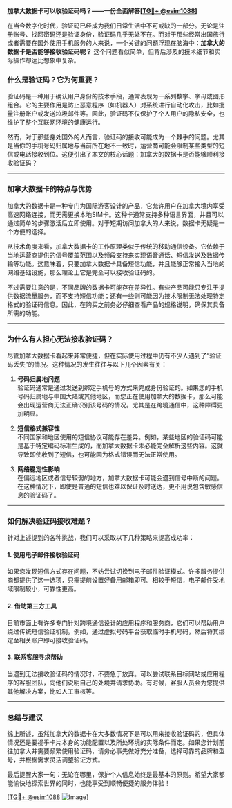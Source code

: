 **加拿大数据卡可以收验证码吗？——一份全面解答[[TG💪+ @esim1088](https://t.me/s/esim1088)]**

在当今数字化时代，验证码已经成为我们日常生活中不可或缺的一部分。无论是注册账号、找回密码还是验证身份，验证码几乎无处不在。而对于那些经常出国旅行或者需要在国外使用手机服务的人来说，一个关键的问题浮现在脑海中：**加拿大的数据卡是否能够接收验证码呢？** 这个问题看似简单，但背后涉及的技术细节和实际操作却远比想象中复杂。

### **什么是验证码？它为何重要？**

验证码是一种用于确认用户身份的技术手段，通常表现为一系列数字、字母或图形组合。它的主要作用是防止恶意程序（如机器人）对系统进行自动化攻击，比如批量注册账户或发送垃圾邮件等。因此，验证码不仅保护了个人用户的隐私安全，也维护了整个互联网环境的健康运行。

然而，对于那些身处国外的人而言，验证码的接收可能成为一个棘手的问题。尤其是当你的手机号码归属地与当前所在地不一致时，运营商可能会限制某些类型的短信或电话接收到位。这便引出了本文的核心话题：加拿大的数据卡是否能够顺利接收验证码？

---

### **加拿大数据卡的特点与优势**

加拿大的数据卡是一种专门为国际游客设计的产品，它允许用户在加拿大境内享受高速网络连接，而无需更换本地SIM卡。这种卡通常支持多种语言界面，并且可以通过简单的步骤激活后立即使用。对于短期访问加拿大的人来说，数据卡无疑是一个方便的选择。

从技术角度来看，加拿大数据卡的工作原理类似于传统的移动通信设备。它依赖于当地运营商提供的信号覆盖范围以及频段支持来实现语音通话、短信发送及数据传输等功能。这意味着，只要加拿大数据卡具备短信功能，并且能够正常接入当地的网络基础设施，那么理论上它是完全可以接收验证码的。

不过需要注意的是，不同品牌的数据卡可能存在差异性。有些产品可能只专注于提供数据流量服务，而不支持短信功能；还有一些则可能因为技术限制无法处理特定格式的验证码信息。因此，在购买之前务必仔细查看产品的规格说明，确保其具备所需的功能。

---

### **为什么有人担心无法接收验证码？**

尽管加拿大数据卡看起来非常便捷，但在实际使用过程中仍有不少人遇到了“验证码丢失”的情况。这种情况的发生往往与以下几个因素有关：

1. **号码归属地问题**  
   验证码通常是通过发送到绑定手机号的方式来完成身份验证的。如果您的手机号码归属地与中国大陆或其他地区，而您正在使用加拿大的数据卡，那么可能会出现运营商无法正确识别该号码的情况。尤其是在跨境通信中，这种障碍更加明显。

2. **短信格式兼容性**  
   不同国家和地区使用的短信协议可能存在差异。例如，某些地区的验证码可能是基于特定编码标准生成的，而加拿大数据卡未必能完全解析这些内容。这就导致即使收到了短信，也可能因为格式错误而无法正常使用。

3. **网络稳定性影响**  
   在偏远地区或者信号较弱的地方，加拿大数据卡可能会遇到信号中断的问题。在这种情况下，即使是普通的短信也难以保证及时送达，更不用说包含敏感信息的验证码了。

---

### **如何解决验证码接收难题？**

针对上述提到的各种挑战，我们可以采取以下几种策略来提高成功率：

#### **1. 使用电子邮件接收验证码**
   如果您发现短信方式存在问题，不妨尝试切换到电子邮件验证模式。许多服务提供商都提供了这一选项，只需提前设置好备用邮箱即可。相较于短信，电子邮件受地域限制较小，可靠性更高。

#### **2. 借助第三方工具**
   目前市面上有许多专门针对跨境通信设计的应用程序和服务商，它们可以帮助用户绕过传统短信验证机制。例如，通过虚拟号码平台获取临时手机号码，然后将其绑定至相关账户即可接收验证码。

#### **3. 联系客服寻求帮助**
   当遇到无法接收验证码的情况时，不要急于放弃。可以尝试联系目标网站或应用程序的客服团队，向他们说明自己的处境并请求协助。有时候，客服人员会为您提供其他解决方案，比如人工审核等。

---

### **总结与建议**

综上所述，虽然加拿大的数据卡在大多数情况下是可以用来接收验证码的，但具体情况还是要视乎卡片本身的功能配置以及所处环境的实际条件而定。如果您计划前往加拿大并需要频繁使用验证码，请务必事先做好充分准备，选择可靠的品牌和型号，并根据需求灵活调整验证方式。

最后提醒大家一句：无论在哪里，保护个人信息始终是最基本的原则。希望大家都能愉快地探索世界的同时，也能享受到顺畅便捷的服务体验！

[[TG💪+ @esim1088](https://t.me/s/esim1088) ![Image](https://i.postimg.cc/4NQfJmqS/Snipaste-2025-05-13-00-14-12.png)]